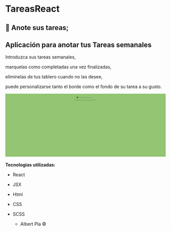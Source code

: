 # TareasReact
## 📌 Anote sus tareas; 
## Aplicación para anotar tus Tareas semanales 


>

Introduzca sus tareas semanales,

marquelas como completadas una vez finalizadas,

eliminelas de tus tablero cuando no las desee,

puede personalizarse tanto el borde como el fondo de su tarea a su gusto.



![GIF](https://github.com/albertvlc5/Tareas_React/blob/master/TareasReact.gif?raw=true)




**Tecnologias utilizadas:**
- React
- JSX
- Html
- CSS
- SCSS


     - Albert Pla © 
